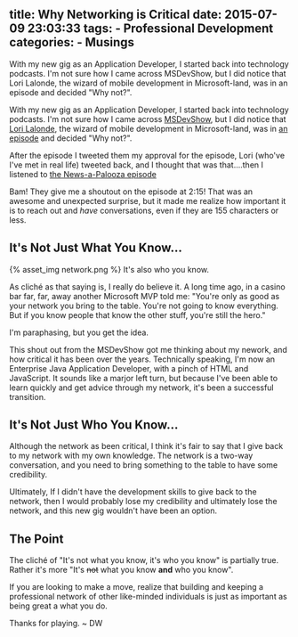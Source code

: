 title: Why Networking is Critical
date: 2015-07-09 23:03:33
tags:
	- Professional Development
categories:
	- Musings
---
With my new gig as an Application Developer, I started back into technology podcasts. I&#39;m not sure how I came across MSDevShow, but I did notice that Lori Lalonde, the wizard of mobile development in Microsoft-land, was in an episode and decided &quot;Why not?&quot;.
<!-- more -->
With my new gig as an Application Developer, I started back into technology podcasts. I'm not sure how I came across [MSDevShow](http://msdevshow.com/), but I did notice that [Lori Lalonde](https://twitter.com/loriblalonde), the wizard of mobile development in Microsoft-land, was in [an episode](http://msdevshow.com/2015/03/cross-platform-voice-and-women-in-tech-with-lori-lalonde/) and decided "Why not?".

After the episode I tweeted them my approval for the episode, Lori (who've I've met in real life) tweeted back, and I thought that was that....then I listened to [the News-a-Palooza episode](http://msdevshow.com/2015/04/news-a-palooza/)

Bam! They give me a shoutout on the episode at 2:15! That was an awesome and unexpected surprise, but it made me realize how important it is to reach out and _have_ conversations, even if they are 155 characters or less.

## It's Not Just What You Know...
{% asset_img network.png %}
It's also who you know.

As cliché as that saying is, I really do believe it. A long time ago, in a casino bar far, far, away another Microsoft MVP told me: "You're only as good as your network you bring to the table. You're not going to know everything. But if you know people that know the other stuff, you're still the hero."

I'm paraphasing, but you get the idea.

This shout out from the MSDevShow got me thinking about my nework, and how critical it has been over the years. Technically speaking, I'm now an Enterprise Java Application Developer, with a pinch of HTML and JavaScript. It sounds like a marjor left turn, but because I've been able to learn quickly and get advice through my network, it's been a successful transition.

## It's Not Just Who You Know...
Although the network as been critical, I think it's fair to say that I give back to my network with my own knowledge. The network is a two-way conversation, and you need to bring something to the table to have some credibility. 

Ultimately, If I didn't have the development skills to give back to the network, then I would probably lose my credibility and ultimately lose the network, and this new gig wouldn't have been an option.

## The Point
The cliché of "It's not what you know, it's who you know" is partially true. Rather it's more "It's ~~not~~ what you know **and** who you know". 

If you are looking to make a move, realize that building and keeping a professional network of other like-minded individuals is just as important as being great a what you do.

Thanks for playing. ~ DW

